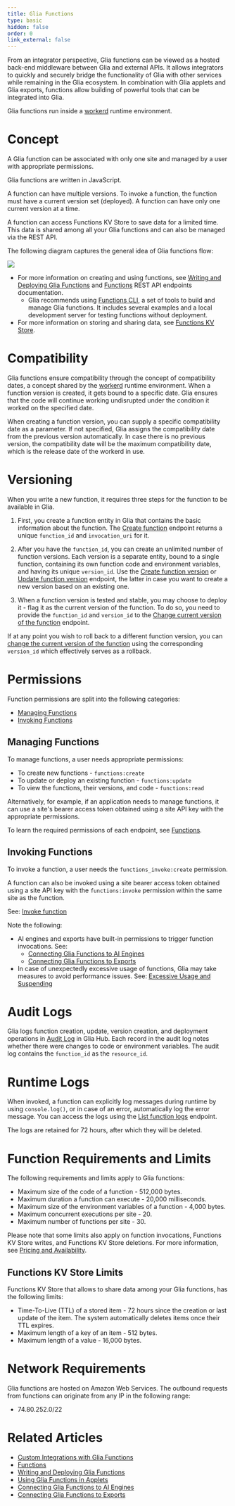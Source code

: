 ```yaml
---
title: Glia Functions
type: basic
hidden: false
order: 0
link_external: false
---
```


From an integrator perspective, Glia functions can be viewed as a hosted back-end middleware between Glia and external APIs. It allows integrators to quickly and securely bridge the functionality of Glia with other services while remaining in the Glia ecosystem. In combination with Glia applets and Glia exports, functions allow building of powerful tools that can be integrated into Glia.

Glia functions run inside a <a href="https://github.com/cloudflare/workerd" target="workerd">workerd</a> runtime environment.

# Concept

A Glia function can be associated with only one site and managed by a user with appropriate permissions.

Glia functions are written in JavaScript.

A function can have multiple versions. To invoke a function, the function must have a current version set (deployed). A function can have only one current version at a time.

A function can access Functions KV Store to save data for a limited time. This data is shared among all your Glia functions and can also be managed via the REST API.

The following diagram captures the general idea of Glia functions flow:

<img src="https://docs-img.glia.com/images/glia_functions_high_level_flow_250609.png" class="center">

- For more information on creating and using functions, see <a href="https://docs.glia.com/glia-how-to/docs/writing-and-deploying-glia-functions" target="writing-and-deploying-glia-functions">Writing and Deploying Glia Functions</a> and <a href="https://docs.glia.com/glia-dev/reference/functions" target="reference/functions">Functions</a> REST API endpoints documentation.
  - Glia recommends using <a href="https://github.com/salemove/glia-functions-tools" target="glia-functions-tools">Functions CLI</a>, a set of tools to build and manage Glia functions. It includes several examples and a local development server for testing functions without deployment.
- For more information on storing and sharing data, see <a href="https://docs.glia.com/glia-dev/docs/glia-functions-kv-store" target="glia-functions-kv-store">Functions KV Store</a>.

# Compatibility

Glia functions ensure compatibility through the concept of compatibility dates, a concept shared by the <a href="https://github.com/cloudflare/workerd" target="workerd">workerd</a> runtime environment. When a function version is created, it gets bound to a specific date. Glia ensures that the code will continue working undisrupted under the condition it worked on the specified date.

When creating a function version, you can supply a specific compatibility date as a parameter. If not specified, Glia assigns the compatibility date from the previous version automatically. In case there is no previous version, the compatibility date will be the maximum compatibility date, which is the release date of the workerd in use.

# Versioning

When you write a new function, it requires three steps for the function to be available in Glia.

1. First, you create a function entity in Glia that contains the basic information about the function. The <a href="https://docs.glia.com/glia-dev/reference/post_functions" target="post_functions">Create function</a> endpoint returns a unique `function_id` and `invocation_uri` for it.

2. After you have the `function_id`, you can create an unlimited number of function versions. Each version is a separate entity, bound to a single function, containing its own function code and environment variables, and having its unique `version_id`. Use the <a href="https://docs.glia.com/glia-dev/reference/post_functions-function-id-versions" target="post_functions-function-id-versions">Create function version</a> or <a href="https://docs.glia.com/glia-dev/reference/patch_functions-function-id-versions-version-id" target="patch_functions-function-id-versions-version-id">Update function version</a> endpoint, the latter in case you want to create a new version based on an existing one.

3. When a function version is tested and stable, you may choose to deploy it - flag it as the current version of the function. To do so, you need to provide the `function_id` and `version_id` to the <a href="https://docs.glia.com/glia-dev/reference/post_functions-function-id-deployments" target="post_functions-function-id-deployments">Change current version of the function</a> endpoint.

If at any point you wish to roll back to a different function version, you can <a href="https://docs.glia.com/glia-dev/reference/post_functions-function-id-deployments" target="post_functions-function-id-deployments">change the current version of the function</a> using the corresponding `version_id` which effectively serves as a rollback.

# Permissions

Function permissions are split into the following categories:

- [Managing Functions](#managing-functions)
- [Invoking Functions](#invoking-functions)

## Managing Functions

To manage functions, a user needs appropriate permissions:

- To create new functions - `functions:create`
- To update or deploy an existing function - `functions:update`
- To view the functions, their versions, and code - `functions:read`

Alternatively, for example, if an application needs to manage functions, it can use a site's bearer access token obtained using a site API key with the appropriate permissions.

To learn the required permissions of each endpoint, see <a href="https://docs.glia.com/glia-dev/reference/functions" target="functions">Functions</a>.

## Invoking Functions

To invoke a function, a user needs the `functions_invoke:create` permission.

A function can also be invoked using a site bearer access token obtained using a site API key with the `functions:invoke` permission within the same site as the function.

See: <a href="https://docs.glia.com/glia-dev/reference/post_integrations-integration-id-endpoint" target="post_integrations-integration-id-endpoint">Invoke function</a>

Note the following:
- AI engines and exports have built-in permissions to trigger function invocations.
  See:
    - <a href="https://docs.glia.com/glia-how-to/docs/connecting-glia-functions-to-ai-engines" target="connecting-glia-functions-to-ai-engines">Connecting Glia Functions to AI Engines</a>
    - <a href="https://docs.glia.com/glia-how-to/docs/connecting-glia-functions-to-exports" target="connecting-glia-functions-to-exports">Connecting Glia Functions to Exports</a>
- In case of unexpectedly excessive usage of functions, Glia may take measures to avoid performance issues.
  See: <a href="https://docs.glia.com/glia-how-to/docs/custom-integrations-with-glia-functions#excessive-usage-and-suspending" target="custom-integrations-with-glia-functions#excessive-usage-and-suspending">Excessive Usage and Suspending</a>

# Audit Logs

Glia logs function creation, update, version creation, and deployment operations in <a href="https://docs.glia.com/glia-support/docs/audit-log" target="audit-log">Audit Log</a> in Glia Hub. Each record in the audit log notes whether there were changes to code or environment variables. The audit log contains the `function_id` as the `resource_id`.

# Runtime Logs

When invoked, a function can explicitly log messages during runtime by using `console.log()`, or in case of an error, automatically log the error message. You can access the logs using the <a href="https://docs.glia.com/glia-dev/reference/get_functions-function-id-logs" target="get_functions-function-id-logs">List function logs</a> endpoint.

The logs are retained for 72 hours, after which they will be deleted.

# Function Requirements and Limits

The following requirements and limits apply to Glia functions:

- Maximum size of the code of a function - 512,000 bytes.
- Maximum duration a function can execute - 20,000 milliseconds.
- Maximum size of the environment variables of a function - 4,000 bytes.
- Maximum concurrent executions per site - 20.
- Maximum number of functions per site - 30.

Please note that some limits also apply on function invocations, Functions KV Store writes, and Functions KV Store deletions. For more information, see <a href="https://docs.glia.com/glia-how-to/docs/custom-integrations-with-glia-functions#pricing-and-availability" target="custom-integrations-with-glia-functions">Pricing and Availability</a>.

## Functions KV Store Limits

Functions KV Store that allows to share data among your Glia functions, has the following limits:

- Time-To-Live (TTL) of a stored item - 72 hours since the creation or last update of the item. The system automatically deletes items once their TTL expires.
- Maximum length of a key of an item - 512 bytes.
- Maximum length of a value - 16,000 bytes.

# Network Requirements

Glia functions are hosted on Amazon Web Services. The outbound requests from functions can originate from any IP in the following range:

- 74.80.252.0/22

# Related Articles

- <a href="https://docs.glia.com/glia-how-to/docs/custom-integrations-with-glia-functions" target="custom-integrations-with-glia-functions">Custom Integrations with Glia Functions</a>
- <a href="https://docs.glia.com/glia-dev/reference/functions" target="functions">Functions</a>
- <a href="https://docs.glia.com/glia-how-to/docs/writing-and-deploying-glia-functions" target="writing-and-deploying-glia-functions">Writing and Deploying Glia Functions</a>
- <a href="https://docs.glia.com/glia-how-to/docs/using-glia-functions-in-applets" target="using-glia-functions-in-applets">Using Glia Functions in Applets</a>
- <a href="https://docs.glia.com/glia-how-to/docs/connecting-glia-functions-to-ai-engines" target="connecting-glia-functions-to-ai-engines">Connecting Glia Functions to AI Engines</a>
- <a href="https://docs.glia.com/glia-how-to/docs/connecting-glia-functions-to-exports" target="connecting-glia-functions-to-exports">Connecting Glia Functions to Exports</a>
